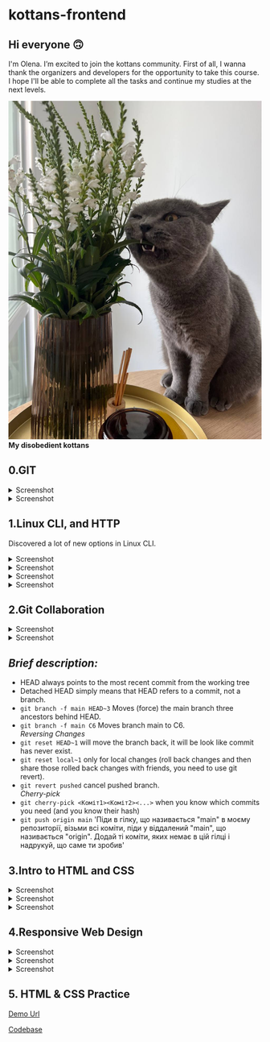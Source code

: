 # kottans-frontend

## Hi everyone 🙃

I'm Olena. I’m excited to join the kottans community.
First of all, I wanna thank the organizers and developers for the opportunity to take this course. I hope I'll be able to complete all the tasks and continue my studies at the next levels.

![My kottans](./images/Sebek.jpeg) <br>
**My disobedient kottans**

## 0.GIT

<details><summary>Screenshot</summary>
<p>

![Introduction Sequence](./task_git/git1.png)

</p>
</details>

<details><summary>Screenshot</summary>
<p>

![Push&Pull](./task_git/git2.png)

</p>
</details>

## 1.Linux CLI, and HTTP

Discovered a lot of new options in Linux CLI.

<details><summary>Screenshot</summary>
<p>

![quiz_1](./task_linux_cli/linux_survival_1.png)

</p>
</details>

<details><summary>Screenshot</summary>
<p>

![quiz_2](./task_linux_cli/linux_survival_2.png)

</p>
</details>

<details><summary>Screenshot</summary>
<p>

![quiz_3](./task_linux_cli/linux_survival_3.png)

</p>
</details>

<details><summary>Screenshot</summary>
<p>

![quiz_4](./task_linux_cli/linux_survival_4.png)

</p>
</details>

## 2.Git Collaboration

<details><summary>Screenshot</summary>
<p>

![git_1](./task_git_collaboration/git3.png)

</p>
</details>

<details><summary>Screenshot</summary>
<p>

![git_2](./task_git_collaboration/git4.png)

</p>
</details>

## **_Brief description:_**

- HEAD always points to the most recent commit from the working tree
- Detached HEAD simply means that HEAD refers to a commit, not a branch.
- `git branch -f main HEAD~3` Moves (force) the main branch three ancestors behind HEAD.
- `git branch -f main C6` Moves branch main to C6.
  <br>_Reversing Changes_<br>
- `git reset HEAD~1` will move the branch back, it will be look like commit has never exist.
- `git reset local~1` only for local changes (roll back changes and then share those rolled back changes with friends, you need to use git revert).
- `git revert pushed` cancel pushed branch.
  <br>_Cherry-pick_<br>
- `git cherry-pick <Коміт1><Коміт2><...>` when you know which commits you need (and you know their hash)
- `git push origin main` 'Піди в гілку, що називається "main" в моєму репозиторії, візьми всі коміти, піди у віддалений "main", що називається "origin". Додай ті коміти, яких немає в цій гілці і надрукуй, що саме ти зробив'

## 3.Intro to HTML and CSS

<details><summary>Screenshot</summary>
<p>

![udacity_1](./task_html_css_intro/udacity.jpeg)

</p>
</details>

<details><summary>Screenshot</summary>
<p>

![code_academy-1](./task_html_css_intro/html.jpeg)

</p>
</details>

<details><summary>Screenshot</summary>
<p>

![code_academy-2](./task_html_css_intro/css.jpeg)

</p>
</details>

## 4.Responsive Web Design

<details><summary>Screenshot</summary>
<p>

![udacity-2](./task_responsive_web_design/udacityy.jpeg)

</p>
</details>

<details><summary>Screenshot</summary>
<p>

![flexbox-froggy](./task_responsive_web_design/flexbox-froggy.png)

</p>
</details>

<details><summary>Screenshot</summary>
<p>

![grid-garden](./task_responsive_web_design/grid-garden.png)

</p>
</details>

## 5. HTML & CSS Practice

[Demo Url](https://helengreent.github.io/kottans_task_html_css_popup/)

[Codebase](https://github.com/HelenGreent/kottans_task_html_css_popup.git)
